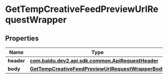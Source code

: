 

# GetTempCreativeFeedPreviewUrlRequestWrapper


## Properties

Name | Type | Description | Notes
------------ | ------------- | ------------- | -------------
**header** | [**com.baidu.dev2.api.sdk.common.ApiRequestHeader**](com.baidu.dev2.api.sdk.common.ApiRequestHeader.md) |  |  [optional]
**body** | [**GetTempCreativeFeedPreviewUrlRequestWrapperBody**](GetTempCreativeFeedPreviewUrlRequestWrapperBody.md) |  |  [optional]



